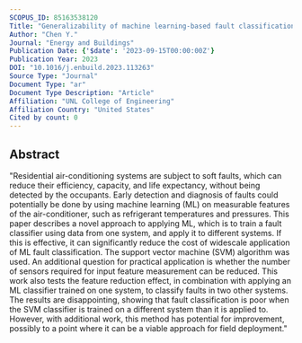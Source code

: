 ```yaml
---
SCOPUS_ID: 85163538120
Title: "Generalizability of machine learning-based fault classification for residential air-conditioners"
Author: "Chen Y."
Journal: "Energy and Buildings"
Publication Date: {'$date': '2023-09-15T00:00:00Z'}
Publication Year: 2023
DOI: "10.1016/j.enbuild.2023.113263"
Source Type: "Journal"
Document Type: "ar"
Document Type Description: "Article"
Affiliation: "UNL College of Engineering"
Affiliation Country: "United States"
Cited by count: 0
---
```


## Abstract
"Residential air-conditioning systems are subject to soft faults, which can reduce their efficiency, capacity, and life expectancy, without being detected by the occupants. Early detection and diagnosis of faults could potentially be done by using machine learning (ML) on measurable features of the air-conditioner, such as refrigerant temperatures and pressures. This paper describes a novel approach to applying ML, which is to train a fault classifier using data from one system, and apply it to different systems. If this is effective, it can significantly reduce the cost of widescale application of ML fault classification. The support vector machine (SVM) algorithm was used. An additional question for practical application is whether the number of sensors required for input feature measurement can be reduced. This work also tests the feature reduction effect, in combination with applying an ML classifier trained on one system, to classify faults in two other systems. The results are disappointing, showing that fault classification is poor when the SVM classifier is trained on a different system than it is applied to. However, with additional work, this method has potential for improvement, possibly to a point where it can be a viable approach for field deployment."
